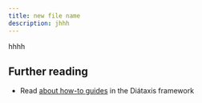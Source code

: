 ```yaml
---
title: new file name
description: jhhh
---
```


hhhh

## Further reading

- Read [about how-to guides](https://diataxis.fr/how-to-guides/) in the Diátaxis framework